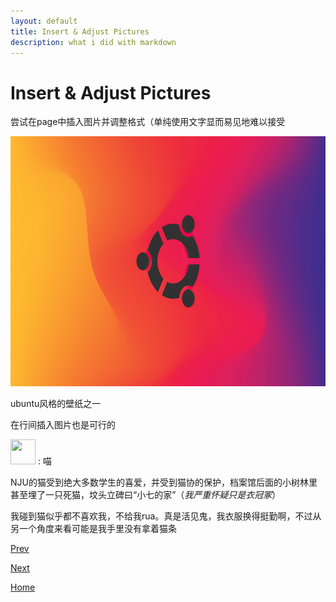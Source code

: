 ```yaml
---
layout: default
title: Insert & Adjust Pictures
description: what i did with markdown
---
```


# Insert & Adjust Pictures

尝试在page中插入图片并调整格式（单纯使用文字显而易见地难以接受

<img src="./fig/wallpaper.jpg"
width="600"
height="400"/>

ubuntu风格的壁纸之一

在行间插入图片也是可行的

<img src="./fig/another-cat.jpg"
width="40"
height="40"/> : 喵

NJU的猫受到绝大多数学生的喜爱，并受到猫协的保护，档案馆后面的小树林里甚至埋了一只死猫，坟头立碑曰“小七的家”（*我严重怀疑只是衣冠冢*）

我碰到猫似乎都不喜欢我，不给我rua。真是活见鬼，我衣服换得挺勤啊，不过从另一个角度来看可能是我手里没有拿着猫条

[Prev](./page-operations.md)

[Next](./insert-video.md)

[Home](./index.md)
